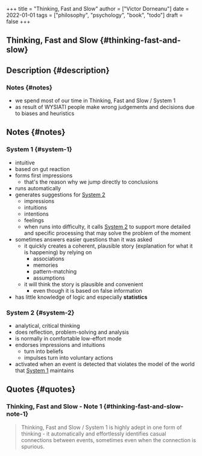 +++
title = "Thinking, Fast and Slow"
author = ["Victor Dorneanu"]
date = 2022-01-01
tags = ["philosophy", "psychology", "book", "todo"]
draft = false
+++

## Thinking, Fast and Slow {#thinking-fast-and-slow}


## Description {#description}


### Notes {#notes}

-   we spend most of our time in Thinking, Fast and Slow / System 1
-   as result of WYSIATI people make wrong judgements and decisions due to biases and heuristics


## Notes {#notes}


### System 1 {#system-1}

-   intuitive
-   based on gut reaction
-   forms first impressions
    -   that's the reason why we jump directly to conclusions
-   runs automatically
-   generates suggestions for [System 2](#system-2)
    -   impressions
    -   intuitions
    -   intentions
    -   feelings
    -   when runs into difficulty, it calls [System 2](#system-2) to support more detailed and specific processing that may solve the problem of the moment
-   sometimes answers easier questions than it was asked
    -   it quickly creates a coherent, plausible story (explanation for what it is happening) by relying on
        -   associations
        -   memories
        -   pattern-matching
        -   assumptions
    -   it will think the story is plausible and convenient
        -   even though it is based on false information
-   has little knowledge of logic and especially **statistics**


### System 2 {#system-2}

-   analytical, critical thinking
-   does reflection, problem-solving and analysis
-   is normally in comfortable low-effort mode
-   endorses impressions and intuitions
    -   turn into beliefs
    -   impulses turn into voluntary actions
-   activated when an event is detected that violates the model of the world that [System 1](#system-1) maintains


## Quotes {#quotes}


### Thinking, Fast and Slow - Note 1 {#thinking-fast-and-slow-note-1}

> Thinking, Fast and Slow / System 1 is highly adept in one form of thinking - it
> automatically and effortlessly identifies casual connections between events,
> sometimes even when the connection is spurious.
